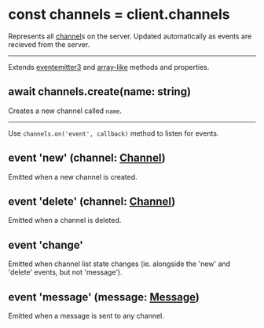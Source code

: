 # const channels = client.channels
Represents all [channel](channel.md)s on the server. Updated automatically as events are recieved from the server.

---

Extends [eventemitter3](https://npm.im/eventemitter3) and [array-like](array-like.md) methods and properties.

## await channels.create(name: string)
Creates a new channel called `name`.

---

Use `channels.on('event', callback)` method to listen for events.

## event 'new' (channel: [Channel](channel.md))
Emitted when a new channel is created.

## event 'delete' (channel: [Channel](channel.md))
Emitted when a channel is deleted.

## event 'change'
Emitted when channel list state changes (ie. alongside the 'new' and 'delete' events, but not 'message').

## event 'message' (message: [Message](message.md))
Emitted when a message is sent to any channel.

